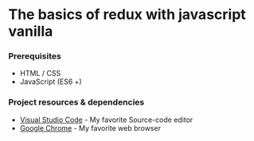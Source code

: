 # The basics of redux with javascript vanilla

### Prerequisites

* HTML / CSS
* JavaScript (ES6 +)

### Project resources & dependencies

* [Visual Studio Code](https://code.visualstudio.com/) - My favorite Source-code editor
* [Google Chrome](https://www.google.com/chrome/) - My favorite web browser